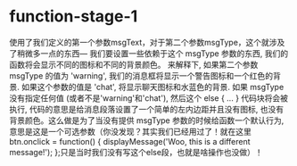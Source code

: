 # function-stage-1
   使用了我们定义的第一个参数msgText，对于第二个参数msgType，这个就涉及了稍微多一点的东西— 我们要设置一些依赖于这个 msgType 参数的东西, 我们的函数将会显示不同的图标和不同的背景颜色。
   来解释下, 如果第二个参数 msgType 的值为 'warning', 我们的消息框将显示一个警告图标和一个红色的背景. 如果这个参数的值是 'chat', 将显示聊天图标和水蓝色的背景. 如果 msgType 没有指定任何值 (或者不是'warning'和'chat'), 然后这个 else { ... } 代码块将会被执行, 代码的意思是给消息段落设置了一个简单的左内边距并且没有图标, 也没有背景颜色。这么做是为了当没有提供 msgType 参数的时候给函数一个默认行为, 意思是这是一个可选参数（你没发现？其实我们已经用过了！就在这里btn.onclick = function() { displayMessage('Woo, this is a different message!'); };只是当时我们没有写这个else段，也就是啥操作也没做）！
